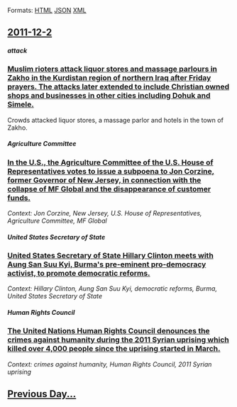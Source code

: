 
Formats: [HTML](2011/12/2/index.html)  [JSON](2011/12/2/index.json)  [XML](2011/12/2/index.xml)  

## [2011-12-2](/news/2011/12/2/index.md)

##### attack
### [Muslim rioters attack liquor stores and massage parlours in Zakho in the Kurdistan region of northern Iraq after Friday prayers. The attacks later extended to include Christian owned shops and businesses in other cities including Dohuk and Simele. ](/news/2011/12/2/muslim-rioters-attack-liquor-stores-and-massage-parlours-in-zakho-in-the-kurdistan-region-of-northern-iraq-after-friday-prayers-the-attacks.md)
Crowds attacked liquor stores, a massage parlor and hotels in the town of Zakho.

##### Agriculture Committee
### [In the U.S., the Agriculture Committee of the U.S. House of Representatives votes to issue a subpoena to Jon Corzine, former Governor of New Jersey, in connection with the collapse of MF Global and the disappearance of customer funds. ](/news/2011/12/2/in-the-u-s-the-agriculture-committee-of-the-u-s-house-of-representatives-votes-to-issue-a-subpoena-to-jon-corzine-former-governor-of-new.md)
_Context: Jon Corzine, New Jersey, U.S. House of Representatives, Agriculture Committee, MF Global_

##### United States Secretary of State
### [United States Secretary of State Hillary Clinton meets with Aung San Suu Kyi, Burma's pre-eminent pro-democracy activist, to promote democratic reforms. ](/news/2011/12/2/united-states-secretary-of-state-hillary-clinton-meets-with-aung-san-suu-kyi-burma-s-pre-eminent-pro-democracy-activist-to-promote-democra.md)
_Context: Hillary Clinton, Aung San Suu Kyi, democratic reforms, Burma, United States Secretary of State_

##### Human Rights Council
### [The United Nations Human Rights Council denounces the crimes against humanity during the 2011 Syrian uprising which killed over 4,000 people since the uprising started in March. ](/news/2011/12/2/the-united-nations-human-rights-council-denounces-the-crimes-against-humanity-during-the-2011-syrian-uprising-which-killed-over-4-000-people.md)
_Context: crimes against humanity, Human Rights Council, 2011 Syrian uprising_

## [Previous Day...](/news/2011/12/1/index.md)

